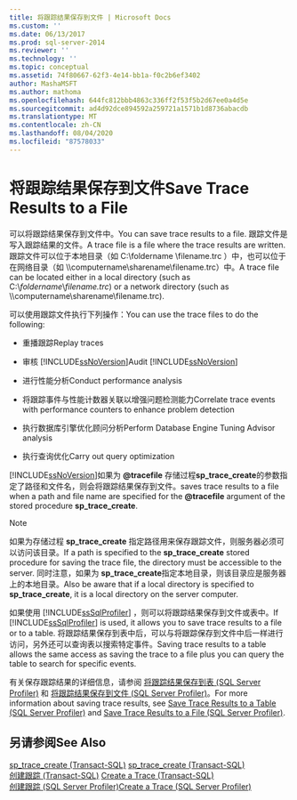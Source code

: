 ```yaml
---
title: 将跟踪结果保存到文件 | Microsoft Docs
ms.custom: ''
ms.date: 06/13/2017
ms.prod: sql-server-2014
ms.reviewer: ''
ms.technology: ''
ms.topic: conceptual
ms.assetid: 74f80667-62f3-4e14-bb1a-f0c2b6ef3402
author: MashaMSFT
ms.author: mathoma
ms.openlocfilehash: 644fc812bbb4863c336ff2f53f5b2d67ee0a4d5e
ms.sourcegitcommit: ad4d92dce894592a259721a1571b1d8736abacdb
ms.translationtype: MT
ms.contentlocale: zh-CN
ms.lasthandoff: 08/04/2020
ms.locfileid: "87578033"
---
```

# <a name="save-trace-results-to-a-file"></a><span data-ttu-id="bb784-102">将跟踪结果保存到文件</span><span class="sxs-lookup"><span data-stu-id="bb784-102">Save Trace Results to a File</span></span>
  <span data-ttu-id="bb784-103">可以将跟踪结果保存到文件中。</span><span class="sxs-lookup"><span data-stu-id="bb784-103">You can save trace results to a file.</span></span> <span data-ttu-id="bb784-104">跟踪文件是写入跟踪结果的文件。</span><span class="sxs-lookup"><span data-stu-id="bb784-104">A trace file is a file where the trace results are written.</span></span> <span data-ttu-id="bb784-105">跟踪文件可以位于本地目录（如 C:\\foldername  \\filename.trc  ）中，也可以位于在网络目录（如 \\\computername\sharename\filename.trc）中。</span><span class="sxs-lookup"><span data-stu-id="bb784-105">A trace file can be located either in a local directory (such as C:\\*foldername*\\*filename.trc*) or a network directory (such as \\\computername\sharename\filename.trc).</span></span>  
  
 <span data-ttu-id="bb784-106">可以使用跟踪文件执行下列操作：</span><span class="sxs-lookup"><span data-stu-id="bb784-106">You can use the trace files to do the following:</span></span>  
  
-   <span data-ttu-id="bb784-107">重播跟踪</span><span class="sxs-lookup"><span data-stu-id="bb784-107">Replay traces</span></span>  
  
-   <span data-ttu-id="bb784-108">审核 [!INCLUDE[ssNoVersion](../../includes/ssnoversion-md.md)]</span><span class="sxs-lookup"><span data-stu-id="bb784-108">Audit [!INCLUDE[ssNoVersion](../../includes/ssnoversion-md.md)]</span></span>  
  
-   <span data-ttu-id="bb784-109">进行性能分析</span><span class="sxs-lookup"><span data-stu-id="bb784-109">Conduct performance analysis</span></span>  
  
-   <span data-ttu-id="bb784-110">将跟踪事件与性能计数器关联以增强问题检测能力</span><span class="sxs-lookup"><span data-stu-id="bb784-110">Correlate trace events with performance counters to enhance problem detection</span></span>  
  
-   <span data-ttu-id="bb784-111">执行数据库引擎优化顾问分析</span><span class="sxs-lookup"><span data-stu-id="bb784-111">Perform Database Engine Tuning Advisor analysis</span></span>  
  
-   <span data-ttu-id="bb784-112">执行查询优化</span><span class="sxs-lookup"><span data-stu-id="bb784-112">Carry out query optimization</span></span>  
  
 [!INCLUDE[ssNoVersion](../../includes/ssnoversion-md.md)]<span data-ttu-id="bb784-113">如果为 **@tracefile** 存储过程**sp_trace_create**的参数指定了路径和文件名，则会将跟踪结果保存到文件。</span><span class="sxs-lookup"><span data-stu-id="bb784-113">saves trace results to a file when a path and file name are specified for the **@tracefile** argument of the stored procedure **sp_trace_create**.</span></span>  
  
> [!NOTE]  
>  <span data-ttu-id="bb784-114">如果为存储过程 **sp_trace_create** 指定路径用来保存跟踪文件，则服务器必须可以访问该目录。</span><span class="sxs-lookup"><span data-stu-id="bb784-114">If a path is specified to the **sp_trace_create** stored procedure for saving the trace file, the directory must be accessible to the server.</span></span> <span data-ttu-id="bb784-115">同时注意，如果为 **sp_trace_create**指定本地目录，则该目录应是服务器上的本地目录。</span><span class="sxs-lookup"><span data-stu-id="bb784-115">Also be aware that if a local directory is specified to **sp_trace_create**, it is a local directory on the server computer.</span></span>  
  
 <span data-ttu-id="bb784-116">如果使用 [!INCLUDE[ssSqlProfiler](../../includes/sssqlprofiler-md.md)] ，则可以将跟踪结果保存到文件或表中。</span><span class="sxs-lookup"><span data-stu-id="bb784-116">If [!INCLUDE[ssSqlProfiler](../../includes/sssqlprofiler-md.md)] is used, it allows you to save trace results to a file or to a table.</span></span> <span data-ttu-id="bb784-117">将跟踪结果保存到表中后，可以与将跟踪保存到文件中后一样进行访问，另外还可以查询表以搜索特定事件。</span><span class="sxs-lookup"><span data-stu-id="bb784-117">Saving trace results to a table allows the same access as saving the trace to a file plus you can query the table to search for specific events.</span></span>  
  
 <span data-ttu-id="bb784-118">有关保存跟踪结果的详细信息，请参阅 [将跟踪结果保存到表 (SQL Server Profiler)](../../tools/sql-server-profiler/save-trace-results-to-a-table-sql-server-profiler.md) 和 [将跟踪结果保存到文件 (SQL Server Profiler)](../../tools/sql-server-profiler/save-trace-results-to-a-file-sql-server-profiler.md)。</span><span class="sxs-lookup"><span data-stu-id="bb784-118">For more information about saving trace results, see [Save Trace Results to a Table &#40;SQL Server Profiler&#41;](../../tools/sql-server-profiler/save-trace-results-to-a-table-sql-server-profiler.md) and [Save Trace Results to a File &#40;SQL Server Profiler&#41;](../../tools/sql-server-profiler/save-trace-results-to-a-file-sql-server-profiler.md).</span></span>  
  
## <a name="see-also"></a><span data-ttu-id="bb784-119">另请参阅</span><span class="sxs-lookup"><span data-stu-id="bb784-119">See Also</span></span>  
 <span data-ttu-id="bb784-120">[sp_trace_create (Transact-SQL)](/sql/relational-databases/system-stored-procedures/sp-trace-create-transact-sql) </span><span class="sxs-lookup"><span data-stu-id="bb784-120">[sp_trace_create &#40;Transact-SQL&#41;](/sql/relational-databases/system-stored-procedures/sp-trace-create-transact-sql) </span></span>  
 <span data-ttu-id="bb784-121">[创建跟踪 (Transact-SQL)](../sql-trace/create-a-trace-transact-sql.md) </span><span class="sxs-lookup"><span data-stu-id="bb784-121">[Create a Trace &#40;Transact-SQL&#41;](../sql-trace/create-a-trace-transact-sql.md) </span></span>  
 [<span data-ttu-id="bb784-122">创建跟踪 (SQL Server Profiler)</span><span class="sxs-lookup"><span data-stu-id="bb784-122">Create a Trace &#40;SQL Server Profiler&#41;</span></span>](../../tools/sql-server-profiler/create-a-trace-sql-server-profiler.md)  
  
  

